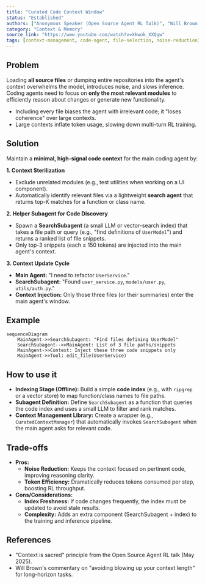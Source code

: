 ```yaml
---
title: "Curated Code Context Window"
status: "Established"
authors: ["Anonymous Speaker (Open Source Agent RL Talk)", "Will Brown (Prime Intellect Talk)"]
category: "Context & Memory"
source_link: "https://www.youtube.com/watch?v=Xkwok_XXQgw"
tags: [context-management, code-agent, file-selection, noise-reduction]
---
```


## Problem

Loading **all source files** or dumping entire repositories into the agent's context overwhelms the model, introduces noise, and slows inference. Coding agents need to focus on **only the most relevant modules** to efficiently reason about changes or generate new functionality.

- Including every file biases the agent with irrelevant code; it "loses coherence" over large contexts.
- Large contexts inflate token usage, slowing down multi-turn RL training.

## Solution

Maintain a **minimal, high-signal code context** for the main coding agent by:

**1. Context Sterilization**
- Exclude unrelated modules (e.g., test utilities when working on a UI component).
- Automatically identify relevant files via a lightweight **search agent** that returns top-K matches for a function or class name.

**2. Helper Subagent for Code Discovery**
- Spawn a **SearchSubagent** (a small LLM or vector-search index) that takes a file path or query (e.g., "find definitions of `UserModel`") and returns a ranked list of file snippets.
- Only top-3 snippets (each ≤ 150 tokens) are injected into the main agent's context.

**3. Context Update Cycle**
- **Main Agent:** "I need to refactor `UserService`."
- **SearchSubagent:** "Found `user_service.py`, `models/user.py`, `utils/auth.py`."
- **Context Injection:** Only those three files (or their summaries) enter the main agent's window.

## Example

```mermaid
sequenceDiagram
    MainAgent->>SearchSubagent: "Find files defining UserModel"
    SearchSubagent-->>MainAgent: List of 3 file paths/snippets
    MainAgent->>Context: Inject these three code snippets only
    MainAgent->>Tool: edit_file(UserService)
```

## How to use it

- **Indexing Stage (Offline):** Build a simple **code index** (e.g., with `ripgrep` or a vector store) to map function/class names to file paths.
- **Subagent Definition:** Define `SearchSubagent` as a function that queries the code index and uses a small LLM to filter and rank matches.
- **Context Management Library:** Create a wrapper (e.g., `CuratedContextManager`) that automatically invokes `SearchSubagent` when the main agent asks for relevant code.

## Trade-offs

- **Pros:**
  - **Noise Reduction:** Keeps the context focused on pertinent code, improving reasoning clarity.
  - **Token Efficiency:** Dramatically reduces tokens consumed per step, boosting RL throughput.
- **Cons/Considerations:**
  - **Index Freshness:** If code changes frequently, the index must be updated to avoid stale results.
  - **Complexity:** Adds an extra component (SearchSubagent + index) to the training and inference pipeline.

## References

- "Context is sacred" principle from the Open Source Agent RL talk (May 2025).
- Will Brown's commentary on "avoiding blowing up your context length" for long-horizon tasks.